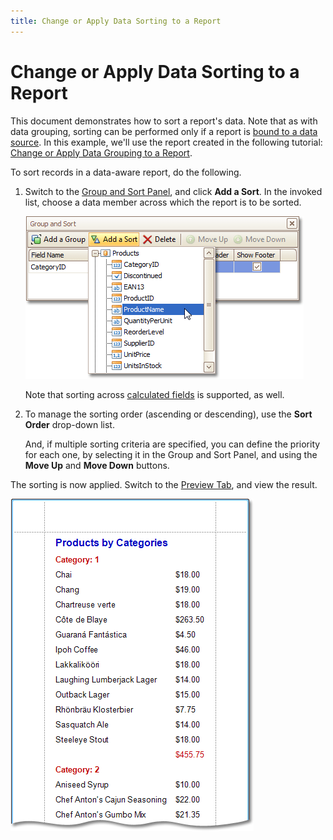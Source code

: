```yaml
---
title: Change or Apply Data Sorting to a Report
---
```

# Change or Apply Data Sorting to a Report
This document demonstrates how to sort a report's data. Note that as with data grouping, sorting can be performed only if a report is [bound to a data source](../../../../../interface-elements-for-desktop/articles/report-designer/report-designer-for-winforms/create-reports/binding-a-report-to-data.md). In this example, we'll use the report created in the following tutorial: [Change or Apply Data Grouping to a Report](../../../../../interface-elements-for-desktop/articles/report-designer/report-designer-for-winforms/report-editing-basics/change-or-apply-data-grouping-to-a-report.md).

To sort records in a data-aware report, do the following.
1. Switch to the [Group and Sort Panel](../../../../../interface-elements-for-desktop/articles/report-designer/report-designer-for-winforms/report-designer-reference/report-designer-ui/group-and-sort-panel.md), and click **Add a Sort**. In the invoked list, choose a data member across which the report is to be sorted.
	
	![RD_HowTo_SortData_0](../../../../images/Img8408.png)
	
	Note that sorting across [calculated fields](../../../../../interface-elements-for-desktop/articles/report-designer/report-designer-for-winforms/report-editing-basics/add-calculated-fields-to-a-report.md) is supported, as well.
2. To manage the sorting order (ascending or descending), use the **Sort Order** drop-down list.
	
	And, if multiple sorting criteria are specified, you can define the priority for each one, by selecting it in the Group and Sort Panel, and using the **Move Up** and **Move Down** buttons.

The sorting is now applied. Switch to the [Preview Tab](../../../../../interface-elements-for-desktop/articles/report-designer/report-designer-for-winforms/report-designer-reference/report-designer-ui/preview-tab.md), and view the result.

![RD_HowTo_SortData_1](../../../../images/Img8409.png)